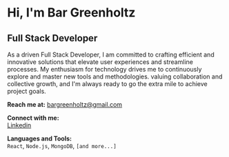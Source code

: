 # Hi, I'm Bar Greenholtz
## Full Stack Developer

As a driven Full Stack Developer, I am committed to crafting efficient and innovative solutions that elevate user experiences and streamline processes. My enthusiasm for technology drives me to continuously explore and master new tools and methodologies. valuing collaboration and collective growth, and I'm always ready to go the extra mile to achieve project goals.

**Reach me at:** bargreenholtz@gmail.com

**Connect with me:**  
[Linkedin](https://www.linkedin.com/in/bar-g-805ba8242/)

**Languages and Tools:**  
`React`, `Node.js`, `MongoDB`, `[and more...]`

<!--
**beargreenholtz/beargreenholtz** is a ✨ _special_ ✨ repository because its `README.md` (this file) appears on your GitHub profile.

Here are some ideas to get you started:

- 🔭 I’m currently working on ...
- 🌱 I’m currently learning ...
- 👯 I’m looking to collaborate on ...
- 🤔 I’m looking for help with ...
- 💬 Ask me about ...
- 📫 How to reach me: ...
- 😄 Pronouns: ...
- ⚡ Fun fact: ...
-->
